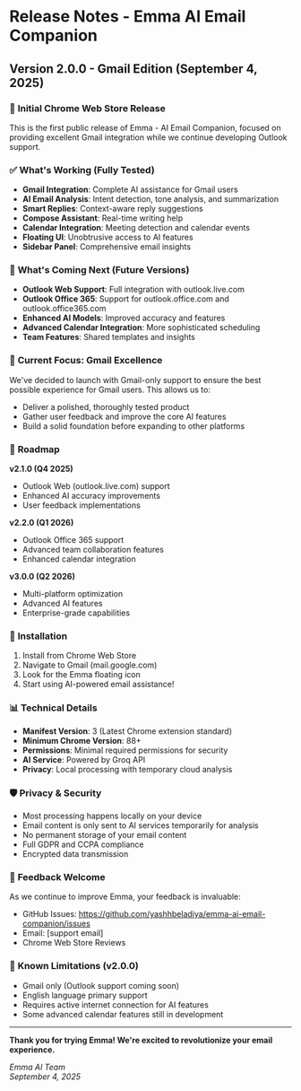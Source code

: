 # Release Notes - Emma AI Email Companion

## Version 2.0.0 - Gmail Edition (September 4, 2025)

### 🎉 **Initial Chrome Web Store Release**

This is the first public release of Emma - AI Email Companion, focused on providing excellent Gmail integration while we continue developing Outlook support.

### ✅ **What's Working (Fully Tested)**
- **Gmail Integration**: Complete AI assistance for Gmail users
- **AI Email Analysis**: Intent detection, tone analysis, and summarization
- **Smart Replies**: Context-aware reply suggestions
- **Compose Assistant**: Real-time writing help
- **Calendar Integration**: Meeting detection and calendar events
- **Floating UI**: Unobtrusive access to AI features
- **Sidebar Panel**: Comprehensive email insights

### 🚧 **What's Coming Next (Future Versions)**
- **Outlook Web Support**: Full integration with outlook.live.com
- **Outlook Office 365**: Support for outlook.office.com and outlook.office365.com
- **Enhanced AI Models**: Improved accuracy and features
- **Advanced Calendar Integration**: More sophisticated scheduling
- **Team Features**: Shared templates and insights

### 🎯 **Current Focus: Gmail Excellence**

We've decided to launch with Gmail-only support to ensure the best possible experience for Gmail users. This allows us to:
- Deliver a polished, thoroughly tested product
- Gather user feedback and improve the core AI features
- Build a solid foundation before expanding to other platforms

### 🔮 **Roadmap**

**v2.1.0 (Q4 2025)**
- Outlook Web (outlook.live.com) support
- Enhanced AI accuracy improvements
- User feedback implementations

**v2.2.0 (Q1 2026)**
- Outlook Office 365 support
- Advanced team collaboration features
- Enhanced calendar integration

**v3.0.0 (Q2 2026)**
- Multi-platform optimization
- Advanced AI features
- Enterprise-grade capabilities

### 🚀 **Installation**

1. Install from Chrome Web Store
2. Navigate to Gmail (mail.google.com)
3. Look for the Emma floating icon
4. Start using AI-powered email assistance!

### 📊 **Technical Details**

- **Manifest Version**: 3 (Latest Chrome extension standard)
- **Minimum Chrome Version**: 88+
- **Permissions**: Minimal required permissions for security
- **AI Service**: Powered by Groq API
- **Privacy**: Local processing with temporary cloud analysis

### 🛡️ **Privacy & Security**

- Most processing happens locally on your device
- Email content is only sent to AI services temporarily for analysis
- No permanent storage of your email content
- Full GDPR and CCPA compliance
- Encrypted data transmission

### 🙏 **Feedback Welcome**

As we continue to improve Emma, your feedback is invaluable:
- GitHub Issues: https://github.com/yashhbeladiya/emma-ai-email-companion/issues
- Email: [support email]
- Chrome Web Store Reviews

### 📝 **Known Limitations (v2.0.0)**

- Gmail only (Outlook support coming soon)
- English language primary support
- Requires active internet connection for AI features
- Some advanced calendar features still in development

---

**Thank you for trying Emma! We're excited to revolutionize your email experience.**

*Emma AI Team*  
*September 4, 2025*
